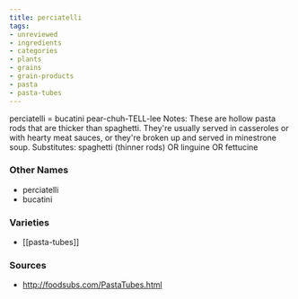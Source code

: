 ```yaml
---
title: perciatelli
tags:
- unreviewed
- ingredients
- categories
- plants
- grains
- grain-products
- pasta
- pasta-tubes
---
```

perciatelli = bucatini pear-chuh-TELL-lee Notes: These are hollow pasta rods that are thicker than spaghetti. They're usually served in casseroles or with hearty meat sauces, or they're broken up and served in minestrone soup. Substitutes: spaghetti (thinner rods) OR linguine OR fettucine

### Other Names

* perciatelli
* bucatini

### Varieties

* [[pasta-tubes]]

### Sources
* http://foodsubs.com/PastaTubes.html
